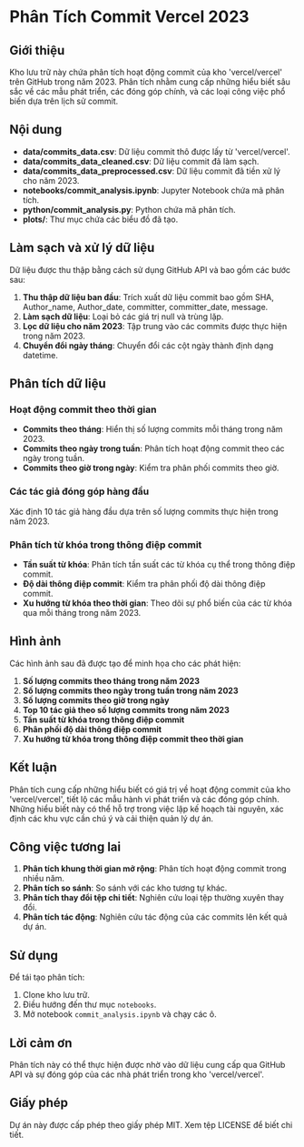 # Phân Tích Commit Vercel 2023

## Giới thiệu

Kho lưu trữ này chứa phân tích hoạt động commit của kho 'vercel/vercel' trên GitHub trong năm 2023. Phân tích nhằm cung cấp những hiểu biết sâu sắc về các mẫu phát triển, các đóng góp chính, và các loại công việc phổ biến dựa trên lịch sử commit.

## Nội dung

- **data/commits_data.csv**: Dữ liệu commit thô được lấy từ 'vercel/vercel'.
- **data/commits_data_cleaned.csv**: Dữ liệu commit đã làm sạch.
- **data/commits_data_preprocessed.csv**: Dữ liệu commit đã tiền xử lý cho năm 2023.
- **notebooks/commit_analysis.ipynb**: Jupyter Notebook chứa mã phân tích.
- **python/commit_analysis.py**: Python chứa mã phân tích.
- **plots/**: Thư mục chứa các biểu đồ đã tạo.

## Làm sạch và xử lý dữ liệu

Dữ liệu được thu thập bằng cách sử dụng GitHub API và bao gồm các bước sau:
1. **Thu thập dữ liệu ban đầu**: Trích xuất dữ liệu commit bao gồm SHA, Author_name, Author_date, committer, committer_date, message.
2. **Làm sạch dữ liệu**: Loại bỏ các giá trị null và trùng lặp.
3. **Lọc dữ liệu cho năm 2023**: Tập trung vào các commits được thực hiện trong năm 2023.
4. **Chuyển đổi ngày tháng**: Chuyển đổi các cột ngày thành định dạng datetime.

## Phân tích dữ liệu

### Hoạt động commit theo thời gian

- **Commits theo tháng**: Hiển thị số lượng commits mỗi tháng trong năm 2023.
- **Commits theo ngày trong tuần**: Phân tích hoạt động commit theo các ngày trong tuần.
- **Commits theo giờ trong ngày**: Kiểm tra phân phối commits theo giờ.

### Các tác giả đóng góp hàng đầu

Xác định 10 tác giả hàng đầu dựa trên số lượng commits thực hiện trong năm 2023.

### Phân tích từ khóa trong thông điệp commit

- **Tần suất từ khóa**: Phân tích tần suất các từ khóa cụ thể trong thông điệp commit.
- **Độ dài thông điệp commit**: Kiểm tra phân phối độ dài thông điệp commit.
- **Xu hướng từ khóa theo thời gian**: Theo dõi sự phổ biến của các từ khóa qua mỗi tháng trong năm 2023.

## Hình ảnh

Các hình ảnh sau đã được tạo để minh họa cho các phát hiện:
1. **Số lượng commits theo tháng trong năm 2023**
2. **Số lượng commits theo ngày trong tuần trong năm 2023**
3. **Số lượng commits theo giờ trong ngày**
4. **Top 10 tác giả theo số lượng commits trong năm 2023**
5. **Tần suất từ khóa trong thông điệp commit**
6. **Phân phối độ dài thông điệp commit**
7. **Xu hướng từ khóa trong thông điệp commit theo thời gian**

## Kết luận

Phân tích cung cấp những hiểu biết có giá trị về hoạt động commit của kho 'vercel/vercel', tiết lộ các mẫu hành vi phát triển và các đóng góp chính. Những hiểu biết này có thể hỗ trợ trong việc lập kế hoạch tài nguyên, xác định các khu vực cần chú ý và cải thiện quản lý dự án.

## Công việc tương lai

1. **Phân tích khung thời gian mở rộng**: Phân tích hoạt động commit trong nhiều năm.
2. **Phân tích so sánh**: So sánh với các kho tương tự khác.
3. **Phân tích thay đổi tệp chi tiết**: Nghiên cứu loại tệp thường xuyên thay đổi.
4. **Phân tích tác động**: Nghiên cứu tác động của các commits lên kết quả dự án.

## Sử dụng

Để tái tạo phân tích:
1. Clone kho lưu trữ.
2. Điều hướng đến thư mục `notebooks`.
3. Mở notebook `commit_analysis.ipynb` và chạy các ô.

## Lời cảm ơn

Phân tích này có thể thực hiện được nhờ vào dữ liệu cung cấp qua GitHub API và sự đóng góp của các nhà phát triển trong kho 'vercel/vercel'.

## Giấy phép

Dự án này được cấp phép theo giấy phép MIT. Xem tệp LICENSE để biết chi tiết.
